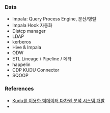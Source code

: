 ### Data
- Impala: Query Process Engine, 분산/병렬
- Impala Hook 자동화
- Distcp manager
- LDAP
- kerberos
- Hive & Impala
- ODW
- ETL Lineage / Pipeline / 메타
- happelin
- CDP KUDU Connector
- SQOOP


### References
- [Kudu를 이용한 빅데이터 다차원 분석 시스템 개발](https://d2.naver.com/helloworld/9099561)
- 
